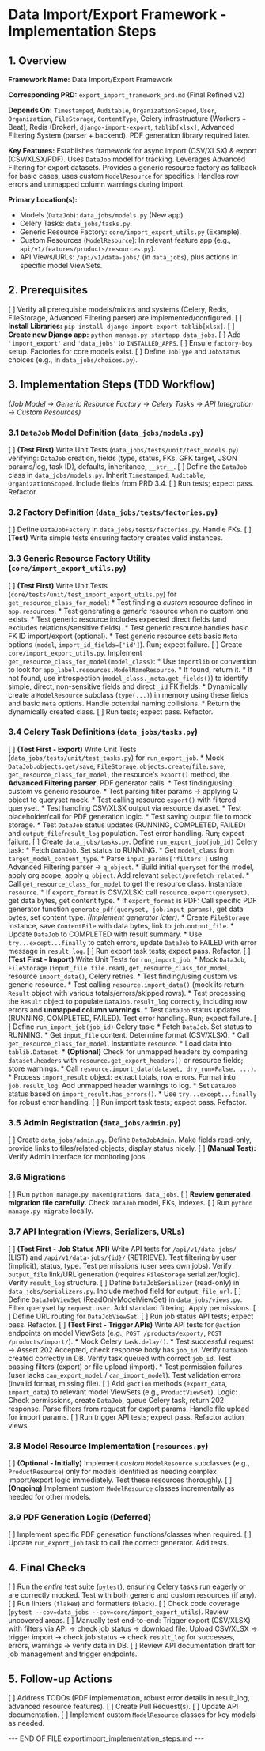 

# Data Import/Export Framework - Implementation Steps

## 1. Overview

**Framework Name:**
Data Import/Export Framework

**Corresponding PRD:**
`export_import_framework_prd.md` (Final Refined v2)

**Depends On:**
`Timestamped`, `Auditable`, `OrganizationScoped`, `User`, `Organization`, `FileStorage`, `ContentType`, Celery infrastructure (Workers + Beat), Redis (Broker), `django-import-export`, `tablib[xlsx]`, Advanced Filtering System (parser + backend). PDF generation library required later.

**Key Features:**
Establishes framework for async import (CSV/XLSX) & export (CSV/XLSX/PDF). Uses `DataJob` model for tracking. Leverages Advanced Filtering for export datasets. Provides a generic resource factory as fallback for basic cases, uses custom `ModelResource` for specifics. Handles row errors and unmapped column warnings during import.

**Primary Location(s):**
*   Models (`DataJob`): `data_jobs/models.py` (New app).
*   Celery Tasks: `data_jobs/tasks.py`.
*   Generic Resource Factory: `core/import_export_utils.py` (Example).
*   Custom Resources (`ModelResource`): In relevant feature app (e.g., `api/v1/features/products/resources.py`).
*   API Views/URLs: `/api/v1/data-jobs/` (in `data_jobs`), plus actions in specific model ViewSets.

## 2. Prerequisites

[ ] Verify all prerequisite models/mixins and systems (Celery, Redis, FileStorage, Advanced Filtering parser) are implemented/configured.
[ ] **Install Libraries:** `pip install django-import-export tablib[xlsx]`.
[ ] **Create new Django app:** `python manage.py startapp data_jobs`.
[ ] Add `'import_export'` and `'data_jobs'` to `INSTALLED_APPS`.
[ ] Ensure `factory-boy` setup. Factories for core models exist.
[ ] Define `JobType` and `JobStatus` choices (e.g., in `data_jobs/choices.py`).

## 3. Implementation Steps (TDD Workflow)

  *(Job Model -> Generic Resource Factory -> Celery Tasks -> API Integration -> Custom Resources)*

  ### 3.1 `DataJob` Model Definition (`data_jobs/models.py`)

  [ ] **(Test First)** Write Unit Tests (`data_jobs/tests/unit/test_models.py`) verifying: `DataJob` creation, fields (type, status, FKs, GFK target, JSON params/log, task ID), defaults, inheritance, `__str__`.
  [ ] Define the `DataJob` class in `data_jobs/models.py`. Inherit `Timestamped`, `Auditable`, `OrganizationScoped`. Include fields from PRD 3.4.
  [ ] Run tests; expect pass. Refactor.

  ### 3.2 Factory Definition (`data_jobs/tests/factories.py`)

  [ ] Define `DataJobFactory` in `data_jobs/tests/factories.py`. Handle FKs.
  [ ] **(Test)** Write simple tests ensuring factory creates valid instances.

  ### 3.3 Generic Resource Factory Utility (`core/import_export_utils.py`)

  [ ] **(Test First)** Write Unit Tests (`core/tests/unit/test_import_export_utils.py`) for `get_resource_class_for_model`:
      *   Test finding a *custom* resource defined in `app.resources`.
      *   Test generating a *generic* resource when no custom one exists.
      *   Test generic resource includes expected direct fields (and excludes relations/sensitive fields).
      *   Test generic resource handles basic FK ID import/export (optional).
      *   Test generic resource sets basic `Meta` options (`model`, `import_id_fields=['id']`).
      Run; expect failure.
  [ ] Create `core/import_export_utils.py`. Implement `get_resource_class_for_model(model_class)`:
      *   Use `importlib` or convention to look for `app_label.resources.ModelNameResource`.
      *   If found, return it.
      *   If not found, use introspection (`model_class._meta.get_fields()`) to identify simple, direct, non-sensitive fields and direct `_id` FK fields.
      *   Dynamically create a `ModelResource` subclass (`type(...)`) in memory using these fields and basic `Meta` options. Handle potential naming collisions.
      *   Return the dynamically created class.
  [ ] Run tests; expect pass. Refactor.

  ### 3.4 Celery Task Definitions (`data_jobs/tasks.py`)

  [ ] **(Test First - Export)** Write Unit Tests (`data_jobs/tests/unit/test_tasks.py`) for `run_export_job`.
      *   Mock `DataJob.objects.get/save`, `FileStorage.objects.create`/`file.save`, `get_resource_class_for_model`, the resource's `export()` method, the **Advanced Filtering parser**, PDF generator calls.
      *   Test finding/using custom vs generic resource.
      *   Test parsing filter params -> applying Q object to queryset mock.
      *   Test calling resource `export()` with filtered queryset.
      *   Test handling CSV/XLSX output via resource dataset.
      *   Test placeholder/call for PDF generation logic.
      *   Test saving output file to mock storage.
      *   Test `DataJob` status updates (RUNNING, COMPLETED, FAILED) and `output_file`/`result_log` population. Test error handling.
      Run; expect failure.
  [ ] Create `data_jobs/tasks.py`. Define `run_export_job(job_id)` Celery task:
      *   Fetch `DataJob`. Set status to RUNNING.
      *   Get `model_class` from `target_model_content_type`.
      *   Parse `input_params['filters']` using Advanced Filtering parser -> `q_object`.
      *   Build initial `queryset` for the model, apply org scope, apply `q_object`. Add relevant `select/prefetch_related`.
      *   Call `get_resource_class_for_model` to get the resource class. Instantiate `resource`.
      *   If `export_format` is CSV/XLSX: call `resource.export(queryset)`, get data bytes, get content type.
      *   If `export_format` is PDF: Call specific PDF generator function `generate_pdf(queryset, job.input_params)`, get data bytes, set content type. *(Implement generator later)*.
      *   Create `FileStorage` instance, save `ContentFile` with data bytes, link to `job.output_file`.
      *   Update `DataJob` to COMPLETED with result summary.
      *   Use `try...except...finally` to catch errors, update `DataJob` to FAILED with error message in `result_log`.
  [ ] Run export task tests; expect pass. Refactor.
  [ ] **(Test First - Import)** Write Unit Tests for `run_import_job`.
      *   Mock `DataJob`, `FileStorage` (`input_file.file.read`), `get_resource_class_for_model`, resource `import_data()`, Celery retries.
      *   Test finding/using custom vs generic resource.
      *   Test calling `resource.import_data()` (mock its return `Result` object with various totals/errors/skipped rows).
      *   Test processing the `Result` object to populate `DataJob.result_log` correctly, including row errors and **unmapped column warnings**.
      *   Test `DataJob` status updates (RUNNING, COMPLETED, FAILED). Test error handling.
      Run; expect failure.
  [ ] Define `run_import_job(job_id)` Celery task:
      *   Fetch `DataJob`. Set status to RUNNING.
      *   Get `input_file` content. Determine format (CSV/XLSX).
      *   Call `get_resource_class_for_model`. Instantiate `resource`.
      *   Load data into `tablib.Dataset`.
      *   **(Optional)** Check for unmapped headers by comparing `dataset.headers` with `resource.get_export_headers()` or resource fields; store warnings.
      *   Call `resource.import_data(dataset, dry_run=False, ...)`.
      *   Process `import_result` object: extract totals, row errors. Format into `job.result_log`. Add unmapped header warnings to log.
      *   Set `DataJob` status based on `import_result.has_errors()`.
      *   Use `try...except...finally` for robust error handling.
  [ ] Run import task tests; expect pass. Refactor.

  ### 3.5 Admin Registration (`data_jobs/admin.py`)

  [ ] Create `data_jobs/admin.py`. Define `DataJobAdmin`. Make fields read-only, provide links to files/related objects, display status nicely.
  [ ] **(Manual Test):** Verify Admin interface for monitoring jobs.

  ### 3.6 Migrations

  [ ] Run `python manage.py makemigrations data_jobs`.
  [ ] **Review generated migration file carefully.** Check `DataJob` model, FKs, indexes.
  [ ] Run `python manage.py migrate` locally.

  ### 3.7 API Integration (Views, Serializers, URLs)

  [ ] **(Test First - Job Status API)** Write API tests for `/api/v1/data-jobs/` (LIST) and `/api/v1/data-jobs/{id}/` (RETRIEVE). Test filtering by user (implicit), status, type. Test permissions (user sees own jobs). Verify `output_file` link/URL generation (requires `FileStorage` serializer/logic). Verify `result_log` structure.
  [ ] Define `DataJobSerializer` (read-only) in `data_jobs/serializers.py`. Include method field for `output_file_url`.
  [ ] Define `DataJobViewSet` (ReadOnlyModelViewSet) in `data_jobs/views.py`. Filter queryset by `request.user`. Add standard filtering. Apply permissions.
  [ ] Define URL routing for `DataJobViewSet`.
  [ ] Run job status API tests; expect pass. Refactor.
  [ ] **(Test First - Trigger APIs)** Write API tests for `@action` endpoints on model ViewSets (e.g., `POST /products/export/`, `POST /products/import/`).
      *   Mock Celery `task.delay()`.
      *   Test successful request -> Assert 202 Accepted, check response body has `job_id`. Verify `DataJob` created correctly in DB. Verify task queued with correct `job_id`. Test passing filters (export) or file upload (import).
      *   Test permission failures (user lacks `can_export_model` / `can_import_model`). Test validation errors (invalid format, missing file).
  [ ] Add `@action` methods (`export_data`, `import_data`) to relevant model ViewSets (e.g., `ProductViewSet`). Logic: Check permissions, create `DataJob`, queue Celery task, return 202 response. Parse filters from request for export params. Handle file upload for import params.
  [ ] Run trigger API tests; expect pass. Refactor action views.

  ### 3.8 Model Resource Implementation (`resources.py`)

  [ ] **(Optional - Initially)** Implement *custom* `ModelResource` subclasses (e.g., `ProductResource`) only for models identified as needing complex import/export logic immediately. Test these resources thoroughly.
  [ ] **(Ongoing)** Implement custom `ModelResource` classes incrementally as needed for other models.

  ### 3.9 PDF Generation Logic (Deferred)

  [ ] Implement specific PDF generation functions/classes when required.
  [ ] Update `run_export_job` task to call the correct generator. Add tests.

## 4. Final Checks

[ ] Run the *entire* test suite (`pytest`), ensuring Celery tasks run eagerly or are correctly mocked. Test with both generic and custom resources (if any).
[ ] Run linters (`flake8`) and formatters (`black`).
[ ] Check code coverage (`pytest --cov=data_jobs --cov=core/import_export_utils`). Review uncovered areas.
[ ] Manually test end-to-end: Trigger export (CSV/XLSX) with filters via API -> check job status -> download file. Upload CSV/XLSX -> trigger import -> check job status -> check `result_log` for successes, errors, warnings -> verify data in DB.
[ ] Review API documentation draft for job management and trigger endpoints.

## 5. Follow-up Actions

[ ] Address TODOs (PDF implementation, robust error details in result_log, advanced resource features).
[ ] Create Pull Request(s).
[ ] Update API documentation.
[ ] Implement custom `ModelResource` classes for key models as needed.

--- END OF FILE exportimport_implementation_steps.md ---